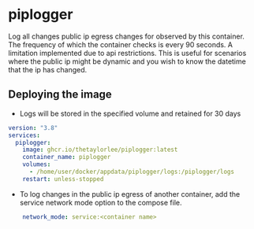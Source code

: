 # piplogger
Log all changes public ip egress changes for observed by this container. The frequency of which the container checks is every 90 seconds. A limitation implemented due to api restrictions. This is useful for scenarios where the public ip might be dynamic and you wish to know the datetime that the ip has changed.


## Deploying the image
- Logs will be stored in the specified volume and retained for 30 days

```yml
version: "3.8"
services:
  piplogger:
    image: ghcr.io/thetaylorlee/piplogger:latest
    container_name: piplogger
    volumes:
      - /home/user/docker/appdata/piplogger/logs:/piplogger/logs
    restart: unless-stopped
```

- To log changes in the public ip egress of another container, add the service network mode option to the compose file.
```yml
    network_mode: service:<container name>
```
